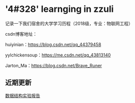 # '4#328' learnging in zzuli
记录一下我们宿舍的大学学习历程（2018级，专业：物联网工程）

csdn博客地址：

huiyinian：https://blog.csdn.net/qq_44379458

yylchickensoup：https://me.csdn.net/qq_43813140

Jarton_Ma：https://blog.csdn.net/Brave_Runer

## 近期更新
[数据结构实验报告](https://github.com/zzulihyn/4-328Learnging-InZzuli/tree/master/%E5%A4%A7%E4%BA%8C/%E6%95%B0%E6%8D%AE%E7%BB%93%E6%9E%84/%E5%AE%9E%E9%AA%8C%E6%8A%A5%E5%91%8A)
